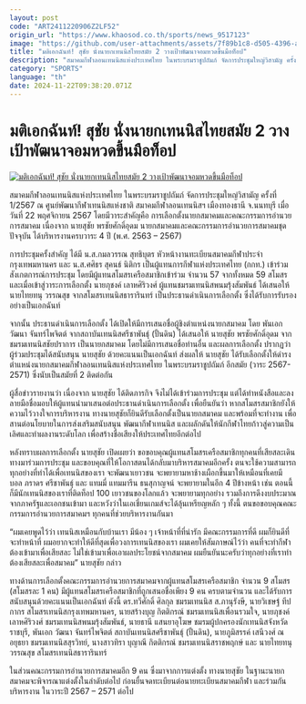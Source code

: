 ```yaml
---
layout: post
code: "ART2411220906Z2LF52"
origin_url: "https://www.khaosod.co.th/sports/news_9517123"
image: "https://github.com/user-attachments/assets/7f89b1c8-d505-4396-a7d9-f6fb0732bf15"
title: "มติเอกฉันท์! สุชัย นั่งนายกเทนนิสไทยสมัย 2 วางเป้าพัฒนาจอมหวดขึ้นมือท็อป"
description: "สมาคมกีฬาลอนเทนนิสแห่งประเทศไทย ในพระบรมราชูปถัมภ์ จัดการประชุมใหญ่วิสามัญ ครั้งที่ 1/2567 ณ ศูนย์พัฒนากีฬาเทนนิสแห่งชาติ สมาคมกีฬาลอนเทนนิสฯ"
category: "SPORTS"
language: "th"
date: 2024-11-22T09:38:20.071Z
---
```


# มติเอกฉันท์! สุชัย นั่งนายกเทนนิสไทยสมัย 2 วางเป้าพัฒนาจอมหวดขึ้นมือท็อป

[![มติเอกฉันท์! สุชัย นั่งนายกเทนนิสไทยสมัย 2 วางเป้าพัฒนาจอมหวดขึ้นมือท็อป](https://www.khaosod.co.th/wpapp/uploads/2024/11/Tennis.jpg "มติเอกฉันท์! สุชัย นั่งนายกเทนนิสไทยสมัย 2 วางเป้าพัฒนาจอมหวดขึ้นมือท็อป")](https://www.khaosod.co.th/wpapp/uploads/2024/11/Tennis.jpg)

สมาคมกีฬาลอนเทนนิสแห่งประเทศไทย ในพระบรมราชูปถัมภ์ จัดการประชุมใหญ่วิสามัญ ครั้งที่ 1/2567 ณ ศูนย์พัฒนากีฬาเทนนิสแห่งชาติ สมาคมกีฬาลอนเทนนิสฯ เมืองทองธานี จ.นนทบุรี เมื่อวันที่ 22 พฤศจิกายน 2567 โดยมีวาระสำคัญคือ การเลือกตั้งนายกสมาคมและคณะกรรมการอำนวยการสมาคม เนื่องจาก นายสุชัย พรชัยศักดิ์อุดม นายกสมาคมและคณะกรรมการอำนวยการสมาคมชุดปัจจุบัน ได้บริหารงานครบวาระ 4 ปี (พ.ศ. 2563 – 2567)

การประชุมครั้งสำคัญ ได้มี น.ส.กมลวรรณ สุทธิบุตร หัวหน้างานทะเบียนสมาคมกีฬาประจำกรุงเทพมหานคร และ น.ส.ศศิธร สุคนธ์ นิติกร เป็นผู้แทนการกีฬาแห่งประเทศไทย (กกท.) เข้าร่วมสังเกตการณ์การประชุม โดยมีผู้แทนสโมสรเครือสมาชิกเข้าร่วม จำนวน 57 จากทั้งหมด 59 สโมสร และเมื่อเข้าสู่วาระการเลือกตั้ง นายภุชงค์ เลาหศิริวงศ์ ผู้แทนชมรมเทนนิสพนมรุ้งสัมพันธ์ ได้เสนอให้ นายไทยทนุ วรรณสุข จากสโมสรเทนนิสธารารินทร์ เป็นประธานดำเนินการเลือกตั้ง ซึ่งได้รับการรับรองอย่างเป็นเอกฉันท์

จากนั้น ประธานดำเนินการเลือกตั้ง ได้เปิดให้มีการเสนอชื่อผู้ชิงตำแหน่งนายกสมาคม โดย พันเอก วัฒนา จันทร์ไพจิตต์ จากสถาบันเทนนิสศรีชาพันธุ์ (ปั้นดิน) ได้เสนอให้ นายสุชัย พรชัยศักดิ์อุดม จากชมรมเทนนิสชัยปราการ เป็นนายกสมาคม โดยไม่มีการเสนอชื่อท่านอื่น และผลการเลือกตั้ง ปรากฏว่า ผู้ร่วมประชุมได้สนับสนุน นายสุชัย ด้วยคะแนนเป็นเอกฉันท์ ส่งผลให้ นายสุชัย ได้รับเลือกตั้งให้ดำรงตำแหน่งนายกสมาคมกีฬาลอนเทนนิสแห่งประเทศไทย ในพระบรมราชูปถัมภ์ อีกสมัย (วาระ 2567-2571) ซึ่งนับเป็นสมัยที่ 2 ติดต่อกัน

ผู้สื่อข่าวรายงานว่า เนื่องจาก นายสุชัย ได้ติดภารกิจ จึงไม่ได้เข้าร่วมการประชุม แต่ได้ทำหนังสือและลงลายมือชื่อมอบให้ผู้แทนนำมาเสนอต่อประธานดำเนินการเลือกตั้ง เพื่อยืนยันว่า หากสโมสรสมาชิกยังให้ความไว้วางใจการบริหารงาน ทางนายสุชัยก็ยินดีรับเลือกตั้งเป็นนายกสมาคม และพร้อมที่จะทำงาน เพื่อสานต่อนโยบายในการส่งเสริมสนับสนุน พัฒนากีฬาเทนนิส และผลักดันให้นักกีฬาไทยก้าวสู่ความเป็นเลิศและทำผลงานระดับโลก เพื่อสร้างชื่อเสียงให้ประเทศไทยอีกต่อไป

หลังทราบผลการเลือกตั้ง นายสุชัย เปิดเผยว่า ขอขอบคุณผู้แทนสโมสรเครือสมาชิกทุกคนที่เสียสละเดินทางมาร่วมการประชุม และขอบคุณที่ให้โอกาสตนได้กลับมาบริหารสมาคมอีกครั้ง ตนจะใช้ความสามารถทุกอย่างที่ทำได้เพื่อเทนนิสของเรา จะพัฒนาเยาวชน จะพยายามหาช้างเผือกขึ้นมาให้เหมือนที่เคยมี บอล ภราดร ศรีชาพันธุ์ และ แทมมี่ แทมมารีน ธนสุกาญจน์ จะพยายามในอีก 4 ปีข้างหน้า เช่น ตอนนี้ ก็มีนักเทนนิสของเราที่ติดท็อป 100 เยาวชนของโลกแล้ว จะพยายามทุกอย่าง รวมถึงการดึงงบประมาณจากภาครัฐและเอกชนเข้ามา และหวังว่าในเอเชี่ยนเกมส์จะได้ลุ้นเหรียญหลัก ๆ ทั้งนี้ ตนขอขอบคุณคณะกรรมการอำนวยการสมาคมฯ ทุกคนที่ช่วยบริหารงานกันมา

“ผมเคยพูดไว้ว่า เทนนิสเหมือนกับบ้านเรา มีน้อง ๆ เจ้าหน้าที่ที่น่ารัก มีคณะกรรมการที่ดี ผมก็ยินดีที่จะทำหน้าที่ ผมอยากจะทำให้ดีที่สุดเพื่อวงการเทนนิสของเรา ผมเคยให้สัมภาษณ์ไว้ว่า คนที่จะทำกีฬา ต้องเข้ามาเพื่อเสียสละ ไม่ใช่เข้ามาเพื่อเอาผลประโยชน์จากสมาคม ผมยืนยันนะครับว่าทุกอย่างที่เราทำต้องเสียสละเพื่อสมาคม” นายสุชัย กล่าว

ทางด้านการเลือกตั้งคณะกรรมการอำนวยการสมาคมจากผู้แทนสโมสรเครือสมาชิก จำนวน 9 สโมสร (สโมสรละ 1 คน) มีผู้แทนสโมสรเครือสมาชิกที่ถูกเสนอชื่อเพียง 9 คน ครบตามจำนวน และได้รับการสนับสนุนด้วยคะแนนเป็นเอกฉันท์ ดังนี้ ดร.ทวีศักดิ์ ศิลกุล ชมรมเทนนิส ส.ภานุรังษี, นายวิเชษฐ์ ทีปกากร สโมสรเทนนิสกรุงเทพมหานคร, นายสร้างบุญ กิตติกรณ์ ชมรมเทนนิสเพื่อนรวมใจ, นายภุชงค์ เลาหศิริวงศ์ ชมรมเทนนิสพนมรุ้งสัมพันธ์, นายธานี แสนยาอุโฆษ ชมรมผู้ปกครองนักเทนนิสจังหวัดราชบุรี, พันเอก วัฒนา จันทร์ไพจิตต์ สถาบันเทนนิสศรีชาพันธุ์ (ปั้นดิน), นายภูมิสรรค์ เสนีวงศ์ ณ อยุธยา ชมรมเทนนิสสุรวิทย์, นางสาวทิรา บุญาณี กิตติกรณ์ ชมรมเทนนิสราชพฤกษ์ และ นายไทยทนุ วรรณสุข สโมสรเทนนิสธารารินทร์

ในส่วนคณะกรรมการอำนวยการสมาคมอีก 9 คน ซึ่งมาจากการแต่งตั้ง ทางนายสุชัย ในฐานะนายกสมาคมจะพิจารณาแต่งตั้งในลำดับต่อไป ก่อนยื่นจดทะเบียนต่อนายทะเบียนสมาคมกีฬา และร่วมกันบริหารงาน ในวาระปี 2567 – 2571 ต่อไป